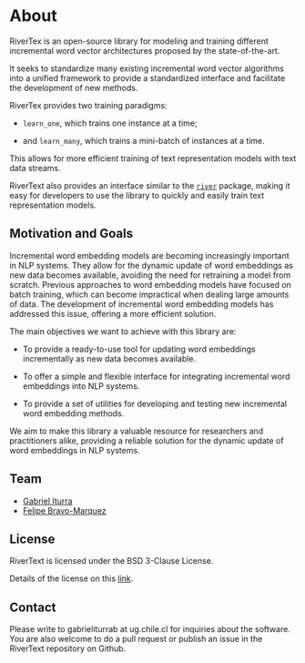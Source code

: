 # About

RiverTex is an open-source library for modeling and training different incremental word vector architectures proposed by the state-of-the-art.

It seeks to standardize many existing incremental word vector algorithms into a unified framework to provide a standardized
interface and facilitate the development of new methods.

RiverTex provides two training paradigms:

* `learn_one`, which trains one instance at a time;

* and `learn_many`, which trains a mini-batch of instances at a time.

This allows for more efficient training of text representation models with text data streams.

RiverText also provides an interface similar to the [`river`](https://riverml.xyz/0.14.0/) package, making it easy for developers to use the library to quickly and easily train text representation models.

## Motivation and Goals

Incremental word embedding models are becoming increasingly important in NLP systems. They allow for the dynamic update of word embeddings as new data becomes available, avoiding the need for retraining a model from scratch.
Previous approaches to word embedding models have focused on batch training, which can become impractical when dealing large amounts of data. The development of incremental word embedding models has addressed this issue, offering a more efficient solution.

The main objectives we want to achieve with this library are:

* To provide a ready-to-use tool for updating word embeddings incrementally as new data becomes available.

* To offer a simple and flexible interface for integrating incremental word embeddings into NLP systems.

* To provide a set of utilities for developing and testing new incremental word embedding methods.

We aim to make this library a valuable resource for researchers and practitioners alike, providing a reliable solution for the dynamic update of word embeddings in NLP systems.


## Team

* [Gabriel Iturra](https://giturra.cl/)
* [Felipe Bravo-Marquez](https://felipebravom.com/)


## License

RiverText is licensed under the BSD 3-Clause License.

Details of the license on this [link](https://github.com/dccuchile/rivertext/blob/main/LICENSE).


## Contact

Please write to gabrieliturrab at ug.chile.cl for inquiries about the software. You are also welcome to do a pull request or publish an issue in the RiverText repository on Github.
